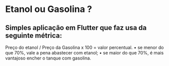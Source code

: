 # Etanol ou Gasolina ?

## Simples aplicação em Flutter que faz usa da seguinte métrica:

Preço do etanol / Preço da Gasolina x 100 = valor percentual.
  •	se menor do que 70%, vale a pena abastecer com etanol;
  •	se maior do que 70%, é mais vantajoso encher o tanque com gasolina.

